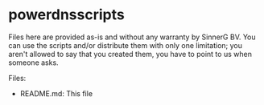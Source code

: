 powerdnsscripts
===============

Files here are provided as-is and without any warranty by SinnerG BV. You can use the scripts and/or distribute them with only one limitation; you aren't allowed to say that you created them, you have to point to us when someone asks.

Files:
- README.md: This file